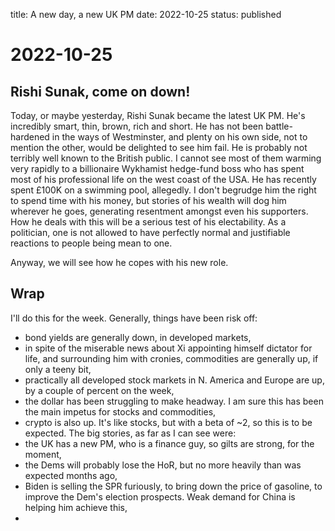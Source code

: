 title: A new day, a new UK PM
date: 2022-10-25
status: published

# 2022-10-25

## Rishi Sunak, come on down!
Today, or maybe yesterday, Rishi Sunak became the latest UK PM.
He's incredibly smart, thin, brown, rich and short.
He has not been battle-hardened in the ways of Westminster, and plenty on his own side, not to mention the other, would be delighted to see him fail. 
He is probably not terribly well known to the British public. 
I cannot see most of them warming very rapidly to a billionaire Wykhamist hedge-fund boss who has spent most of his professional life on the west coast of the USA.
He has recently spent £100K on a swimming pool, allegedly.
I don't begrudge him the right to spend time with his money, but stories of his wealth will dog him wherever he goes, generating resentment amongst even his supporters. 
How he deals with this will be a serious test of his electability. 
As a politician, one is not allowed to have perfectly normal and justifiable reactions to people being mean to one. 

Anyway, we will see how he copes with his new role. 

## Wrap

I'll do this for the week. Generally, things have been risk off:

- bond yields are generally down, in developed markets,
- in spite of the miserable news about Xi appointing himself dictator for life, and surrounding him with cronies, commodities are generally up, if only a teeny bit,
- practically all developed stock markets in N. America and Europe are up, by a couple of percent on the week,
- the dollar has been struggling to make headway. I am sure this has been the main impetus for stocks and commodities,
- crypto is also up. It's like stocks, but with a beta of ~2, so this is to be expected.
The big stories, as far as I can see were:
- the UK has a new PM, who is a finance guy, so gilts are strong, for the moment,
- the Dems will probably lose the HoR, but no more heavily than was expected months ago,
- Biden is selling the SPR furiously, to bring down the price of gasoline, to improve the Dem's election prospects. Weak demand for China is helping him achieve this,
- 
